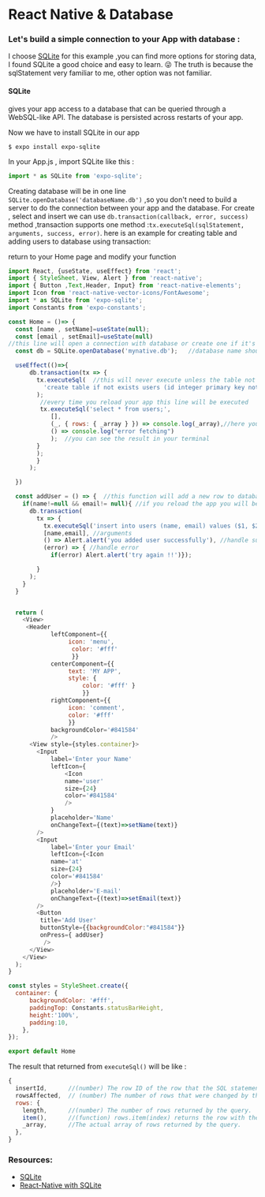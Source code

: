 # React Native & Database

### Let's build a simple connection to your App with database :

I choose [SQLite](https://docs.expo.io/versions/v38.0.0/sdk/sqlite/) for this example ,you can find more options for storing data, I found SQLite a good choice and easy to learn. :stuck_out_tongue_winking_eye: The truth is because the sqlStatement very familiar to me, other option was not familiar.

#### SQLite

gives your app access to a database that can be queried through a WebSQL-like API. The database is persisted across restarts of your app.

Now we have to install SQLite in our app

```console
$ expo install expo-sqlite
```

In your App.js , import SQLite like this :

```js
import * as SQLite from 'expo-sqlite';
```

Creating database will be in one line `SQLite.openDatabase('databaseName.db')` ,so you don't need to build a server to do the connection between your app and the database.
For create , select and insert we can use `db.transaction(callback, error, success)` method ,transaction supports one method :`tx.executeSql(sqlStatement, arguments, success, error)`.
here is an example for creating table and adding users to database using transaction:

return to your Home page and modify your function
```js
import React, {useState, useEffect} from 'react';
import { StyleSheet, View, Alert } from 'react-native';
import { Button ,Text,Header, Input} from 'react-native-elements';
import Icon from 'react-native-vector-icons/FontAwesome';
import * as SQLite from 'expo-sqlite';
import Constants from 'expo-constants';

const Home = ()=> {
  const [name , setName]=useState(null);
  const [email , setEmail]=useState(null)
//this line will open a connection with database or create one if it's not existed
  const db = SQLite.openDatabase('mynative.db');   //database name should end with .db

  useEffect(()=>{
      db.transaction(tx => {
        tx.executeSql(  //this will never execute unless the table not existed ,that means it will execute for on time only
          'create table if not exists users (id integer primary key not null, name text not null, email text not null)'
        );
         //every time you reload your app this line will be executed
         tx.executeSql('select * from users;',
            [],
            (_, { rows: { _array } }) => console.log(_array),//here you can do your magic with data
            () => console.log("error fetching")
            );  //you can see the result in your terminal
        }
        );
        }
      );

  })

  const addUser = () => {  //this function will add a new row to database
    if(name!=null && email!= null){ //if you reload the app you will be able to see the new row in your terminal
      db.transaction(
        tx => {
          tx.executeSql('insert into users (name, email) values ($1, $2);',//sqlStatement
          [name,email], //arguments
          () => Alert.alert('you added user successfully'), //handle success
          (error) => { //handle error
            if(error) Alert.alert('try again !!')});

        }
      );
    }
  }


  return (
    <View>
     <Header
            leftComponent={{
                 icon: 'menu',
                  color: '#fff' 
                  }}
            centerComponent={{
                 text: 'MY APP', 
                 style: { 
                     color: '#fff' } 
                     }}
            rightComponent={{
                 icon: 'comment', 
                 color: '#fff' 
                 }}
            backgroundColor='#841584'
            />    
      <View style={styles.container}>
        <Input
            label='Enter your Name'
            leftIcon={
                <Icon
                name='user'
                size={24}
                color='#841584'
                />
            }
            placeholder='Name'
            onChangeText={(text)=>setName(text)}
        />
        <Input
            label='Enter your Email'
            leftIcon={<Icon
            name='at'
            size={24}
            color='#841584'
            />}
            placeholder='E-mail'
            onChangeText={(text)=>setEmail(text)}
        />
        <Button
         title='Add User'
         buttonStyle={{backgroundColor:"#841584"}}
         onPress={ addUser}
          />
      </View>
    </View>
  );
}

const styles = StyleSheet.create({
  container: {
      backgroundColor: '#fff',
      paddingTop: Constants.statusBarHeight,
      height:'100%',
      padding:10,
    },
});

export default Home

```

The result that returned from `executeSql()` will be like :

```js
{
  insertId,      //(number) The row ID of the row that the SQL statement inserted into the database, if a row was inserted.
  rowsAffected,  // (number) The number of rows that were changed by the SQL statement.
  rows: {
    length,      //(number) The number of rows returned by the query.
    item(),      //(function) rows.item(index) returns the row with the given index. If there is no such row, returns null.
    _array,      //The actual array of rows returned by the query.
  },
}
```

### Resources:

- [SQLite](https://docs.expo.io/versions/latest/sdk/sqlite/)
- [React-Native with SQLite](https://medium.com/swlh/react-native-with-sqlite-1ec64702e35e)
